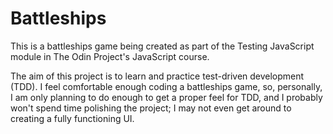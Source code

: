 # Battleships

This is a battleships game being created as part of the Testing JavaScript module in The Odin Project's JavaScript course.

The aim of this project is to learn and practice test-driven development (TDD). I feel comfortable enough coding a battleships game, so, personally, I am only planning to do enough to get a proper feel for TDD, and I probably won't spend time polishing the project; I may not even get around to creating a fully functioning UI.